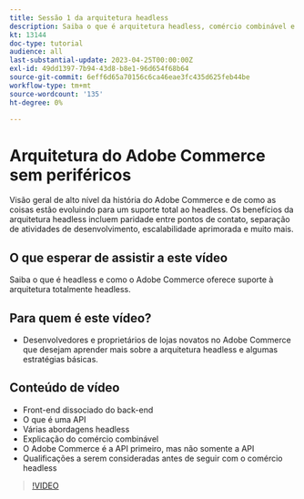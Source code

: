 ```yaml
---
title: Sessão 1 da arquitetura headless
description: Saiba o que é arquitetura headless, comércio combinável e experiências personalizadas
kt: 13144
doc-type: tutorial
audience: all
last-substantial-update: 2023-04-25T00:00:00Z
exl-id: 49dd1397-7b94-43d8-b8e1-96d654f68b64
source-git-commit: 6eff6d65a70156c6ca46eae3fc435d625feb44be
workflow-type: tm+mt
source-wordcount: '135'
ht-degree: 0%

---
```


# Arquitetura do Adobe Commerce sem periféricos

Visão geral de alto nível da história do Adobe Commerce e de como as coisas estão evoluindo para um suporte total ao headless.  Os benefícios da arquitetura headless incluem paridade entre pontos de contato, separação de atividades de desenvolvimento, escalabilidade aprimorada e muito mais.

## O que esperar de assistir a este vídeo

Saiba o que é headless e como o Adobe Commerce oferece suporte à arquitetura totalmente headless.

## Para quem é este vídeo?

* Desenvolvedores e proprietários de lojas novatos no Adobe Commerce que desejam aprender mais sobre a arquitetura headless e algumas estratégias básicas.

## Conteúdo de vídeo

* Front-end dissociado do back-end
* O que é uma API
* Várias abordagens headless
* Explicação do comércio combinável
* O Adobe Commerce é a API primeiro, mas não somente a API
* Qualificações a serem consideradas antes de seguir com o comércio headless

>[!VIDEO](https://video.tv.adobe.com/v/3418862?learn=on)
